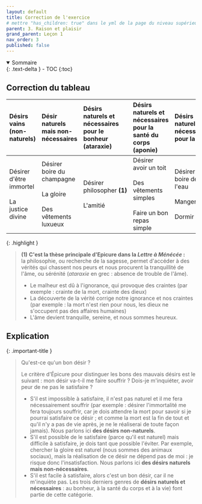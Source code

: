 ```yaml
---
layout: default
title: Correction de l'exercice
# mettre "has_children: true" dans le yml de la page du niveau supérieur
parent: 3. Raison et plaisir
grand_parent: Leçon 1
nav_order: 3
published: false
---
```



<details open markdown="block">
  <summary>
    Sommaire
  </summary>
  {: .text-delta }
- TOC
{:toc}
</details>

## Correction du tableau

| Désirs vains (non-naturels)  |  Désir naturels mais non-nécessaires  | Désirs naturels et nécessaires pour le bonheur (ataraxie)  |  Désirs naturels et nécessaires pour la santé du corps (aponie)  |  Désirs naturels et nécessaires pour la vie  |  
| :--- | :--- | :--- | :--- | :--- | 
| Désirer d'être immortel <br><br> La justice divine  |  Désirer boire du champagne <br> <br> La gloire <br> <br> Des vêtements luxueux   |  Désirer philosopher **(1)** <br> <br> L'amitié |  Désirer avoir un toit <br> <br> Des vêtements simples <br> <br> Faire un bon repas simple |  Désirer boire de l'eau <br> <br> Manger <br> <br> Dormir  | 

{: .highlight }
> **(1)** **C'est la thèse principale d'Epicure dans la *Lettre à Ménécée* :**  
>la philosophie, ou recherche de la sagesse, permet d'accéder à des vérités qui chassent nos peurs et nous procurent la tranquillité de l'âme, ou sérénité (*ataraxie* en grec : absence de trouble de l'âme).
>- Le malheur est dû à l'ignorance, qui provoque des craintes (par exemple : crainte de la mort, crainte des dieux)
>- La découverte de la vérité corrige notre ignorance et nos craintes (par exemple : la mort n'est rien pour nous, les dieux ne s'occupent pas des affaires humaines)
>- L'âme devient tranquille, sereine, et nous sommes heureux.

## Explication

{: .important-title }
> Qu'est-ce qu'un bon désir ?
> 
> Le critère d'Épicure pour distinguer les bons des mauvais désirs est le suivant : mon désir va-t-il me faire souffrir ? Dois-je m'inquiéter, avoir peur de ne pas le satisfaire ?
> - S'il est impossible à satisfaire, il n'est pas naturel et il me fera nécessairement souffrir (par exemple : désirer l'immortalité me fera toujours souffrir, car je dois attendre la mort pour savoir si je pourrai satisfaire ce désir ; et comme la mort est la fin de tout et qu'il n'y a pas de vie après, je ne le réaliserai de toute façon jamais). Nous parlons ici **des désirs non-naturels**.
> - S'il est possible de le satisfaire (parce qu'il est naturel) mais difficile à satisfaire, je dois tant que possible l'éviter. Par exemple, chercher la gloire est naturel (nous sommes des animaux sociaux), mais la réalisation de ce désir ne dépend pas de moi : je risque donc l'insatisfaction. Nous parlons ici **des désirs naturels mais non-nécessaires**.
> - S'il est facile à satisfaire, alors c'est un bon désir, car il ne m'inquiète pas. Les trois derniers genres de **désirs naturels et nécessaires** : au bonheur, à la santé du corps et à la vie) font partie de cette catégorie.

